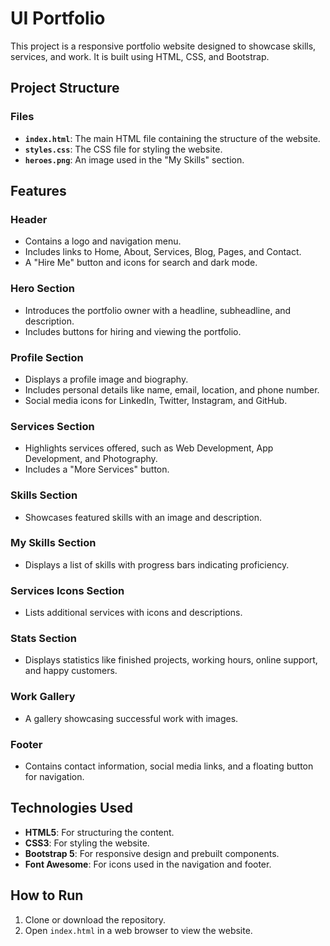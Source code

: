 # UI Portfolio

This project is a responsive portfolio website designed to showcase skills, services, and work. It is built using HTML, CSS, and Bootstrap.

## Project Structure

### Files
- **`index.html`**: The main HTML file containing the structure of the website.
- **`styles.css`**: The CSS file for styling the website.
- **`heroes.png`**: An image used in the "My Skills" section.

## Features

### Header
- Contains a logo and navigation menu.
- Includes links to Home, About, Services, Blog, Pages, and Contact.
- A "Hire Me" button and icons for search and dark mode.

### Hero Section
- Introduces the portfolio owner with a headline, subheadline, and description.
- Includes buttons for hiring and viewing the portfolio.

### Profile Section
- Displays a profile image and biography.
- Includes personal details like name, email, location, and phone number.
- Social media icons for LinkedIn, Twitter, Instagram, and GitHub.

### Services Section
- Highlights services offered, such as Web Development, App Development, and Photography.
- Includes a "More Services" button.

### Skills Section
- Showcases featured skills with an image and description.

### My Skills Section
- Displays a list of skills with progress bars indicating proficiency.

### Services Icons Section
- Lists additional services with icons and descriptions.

### Stats Section
- Displays statistics like finished projects, working hours, online support, and happy customers.

### Work Gallery
- A gallery showcasing successful work with images.

### Footer
- Contains contact information, social media links, and a floating button for navigation.

## Technologies Used
- **HTML5**: For structuring the content.
- **CSS3**: For styling the website.
- **Bootstrap 5**: For responsive design and prebuilt components.
- **Font Awesome**: For icons used in the navigation and footer.

## How to Run
1. Clone or download the repository.
2. Open `index.html` in a web browser to view the website.
